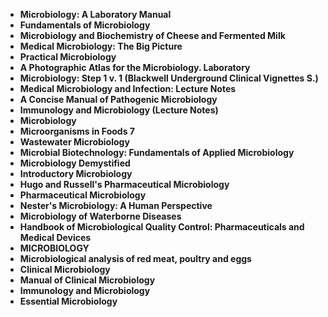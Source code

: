 <ul>
                                <li><b><a target="_blank" href="https://github.com/manjunath5496/Microbiology-Books/blob/master/mb(1).pdf" style="text-decoration:none;">Microbiology: A Laboratory Manual </a></b></li>
                                <li><b><a target="_blank" href="https://github.com/manjunath5496/Microbiology-Books/blob/master/mb(2).pdf" style="text-decoration:none;">Fundamentals of Microbiology</a></b></li>
                                <li><b><a target="_blank" href="https://github.com/manjunath5496/Microbiology-Books/blob/master/mb(3).pdf" style="text-decoration:none;">Microbiology and Biochemistry of Cheese and Fermented Milk</a></b></li>
 <li><b><a target="_blank" href="https://github.com/manjunath5496/Microbiology-Books/blob/master/mb(4).pdf" style="text-decoration:none;">Medical Microbiology: The Big Picture  </a></b></li>                              
<li><b><a target="_blank" href="https://github.com/manjunath5496/Microbiology-Books/blob/master/mb(5).pdf" style="text-decoration:none;">Practical Microbiology </a></b></li>
                                
 <li><b><a target="_blank" href="https://github.com/manjunath5496/Microbiology-Books/blob/master/mb(6).pdf" style="text-decoration:none;">A Photographic Atlas for the Microbiology. Laboratory</a></b></li>
                          
<li><b><a target="_blank" href="https://github.com/manjunath5496/Microbiology-Books/blob/master/mb(7).pdf" style="text-decoration:none;">Microbiology: Step 1 v. 1 (Blackwell Underground Clinical Vignettes S.) </a></b></li>
                                <li><b><a target="_blank" href="https://github.com/manjunath5496/Microbiology-Books/blob/master/mb(8).pdf" style="text-decoration:none;">Medical Microbiology and Infection: Lecture Notes</a></b></li>
                                <li><b><a target="_blank" href="https://github.com/manjunath5496/Microbiology-Books/blob/master/mb(9).pdf" style="text-decoration:none;">A Concise Manual of Pathogenic Microbiology</a></b></li>
                                
<li><b><a target="_blank" href="https://github.com/manjunath5496/Microbiology-Books/blob/master/mb(10).pdf" style="text-decoration:none;">Immunology and Microbiology (Lecture Notes)</a></b></li>  
        
<li><b><a target="_blank" href="https://github.com/manjunath5496/Microbiology-Books/blob/master/mb(11).pdf" style="text-decoration:none;">Microbiology </a></b></li>
                                <li><b><a target="_blank" href="https://github.com/manjunath5496/Microbiology-Books/blob/master/mb(12).pdf" style="text-decoration:none;">Microorganisms in Foods 7</a></b></li>
                                
<li><b><a target="_blank" href="https://github.com/manjunath5496/Microbiology-Books/blob/master/mb(13).pdf" style="text-decoration:none;"> Wastewater Microbiology</a></b></li>                               
                                
                                          
 <li><b><a target="_blank" href="https://github.com/manjunath5496/Microbiology-Books/blob/master/mb(14).pdf" style="text-decoration:none;">Microbial Biotechnology: Fundamentals of Applied Microbiology</a></b></li> 
 <li><b><a target="_blank" href="https://github.com/manjunath5496/Microbiology-Books/blob/master/mb(15).pdf" style="text-decoration:none;">Microbiology Demystified</a></b></li>

  
 <li><b><a target="_blank" href="https://github.com/manjunath5496/Microbiology-Books/blob/master/mb(16).pdf" style="text-decoration:none;">Introductory Microbiology</a></b></li>
                                <li><b><a target="_blank" href="https://github.com/manjunath5496/Microbiology-Books/blob/master/mb(17).pdf" style="text-decoration:none;">Hugo and Russell's Pharmaceutical Microbiology</a></b></li>
      <li><b><a target="_blank" href="https://github.com/manjunath5496/Microbiology-Books/blob/master/mb(18).pdf" style="text-decoration:none;">Pharmaceutical Microbiology</a></b></li>                               
                                                       
 <li><b><a target="_blank" href="https://github.com/manjunath5496/Microbiology-Books/blob/master/mb(20).pdf" style="text-decoration:none;">Nester's Microbiology: A Human Perspective</a></b></li>

  
 <li><b><a target="_blank" href="https://github.com/manjunath5496/Microbiology-Books/blob/master/mb(21).pdf" style="text-decoration:none;">Microbiology of Waterborne Diseases</a></b></li>
                                <li><b><a target="_blank" href="https://github.com/manjunath5496/Microbiology-Books/blob/master/mb(22).pdf" style="text-decoration:none;">Handbook of Microbiological Quality Control: Pharmaceuticals and Medical Devices</a></b></li>
      <li><b><a target="_blank" href="https://github.com/manjunath5496/Microbiology-Books/blob/master/mb(23).pdf" style="text-decoration:none;">MICROBIOLOGY</a></b></li>  
      
  <li><b><a target="_blank" href="https://github.com/manjunath5496/Microbiology-Books/blob/master/mb(24).pdf" style="text-decoration:none;">Microbiological analysis of red meat, poultry and eggs</a></b></li>
                                <li><b><a target="_blank" href="https://github.com/manjunath5496/Microbiology-Books/blob/master/mb(25).pdf" style="text-decoration:none;">Clinical Microbiology</a></b></li>
      <li><b><a target="_blank" href="https://github.com/manjunath5496/Microbiology-Books/blob/master/mb(26).pdf" style="text-decoration:none;">Manual of Clinical Microbiology</a></b></li>          
     <li><b><a target="_blank" href="https://github.com/manjunath5496/Microbiology-Books/blob/master/mb(27).pdf" style="text-decoration:none;">Immunology and Microbiology</a></b></li>
      <li><b><a target="_blank" href="https://github.com/manjunath5496/Microbiology-Books/blob/master/mb(28).pdf" style="text-decoration:none;">Essential Microbiology</a></b></li>                                
 
 </ul>
